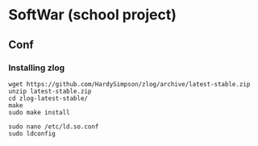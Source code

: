# SoftWar (school project)

## Conf

### Installing zlog

```
wget https://github.com/HardySimpson/zlog/archive/latest-stable.zip
unzip latest-stable.zip
cd zlog-latest-stable/
make
sudo make install

sudo nano /etc/ld.so.conf
sudo ldconfig
```
